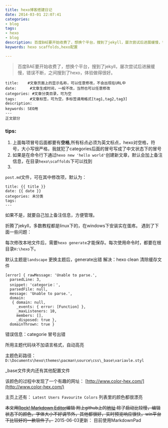 ```yaml
---
title: hexo博客搭建日记
date: 2014-03-01 22:07:41
categories: 
- blog
tags: 
- hexo
- blog
description: 百度BAE要开始收费了，想换个平台，搜到了jekyll，屡次尝试后进展缓慢，错误不断，之间搜到了hexo，体验做得很好。
keywords: hexo scaffolds,hexo配置

---
```

>百度BAE要开始收费了，想换个平台，搜到了jekyll，屡次尝试后进展缓慢，错误不断，之间搜到了hexo，体验做得很好。


<!--more-->

```
title:	  #文章页面上的显示名称，可以任意修改，不会出现在URL中
date:	   #文章生成时间，一般不改，当然也可以任意修改
categories: #文章分类目录，可为空
tags:	   #文章标签，可为空，多标签请用格式[tag1,tag2,tag3]
description: 
keywords: SEO用
---
正文部分
```
### tips:


1. 上面每项冒号后面都要有**空格**,所有标点必须为英文标点，hexo对空格，符号，大小写很严格，我就犯了categories后面的冒号写成了中文状态下的冒号
2. 如果是在命令行下通过`hexo new 'hello world'`创建新文章，默认会加上备注信息，在目录`hexo\scaffolds`下可以找到
3. 
`post.md`文件，可在其中修改项，默认为：
```
title: {{ title }}
date: {{ date }}
categories: 未分类
tags:
---
```
如果不是，就要自己加上备注信息，方便管理。




折腾了jekyll，多数教程都是linux下的，在windows下安装实在蛋疼。
遇到了下面一些问题：

每次修改本地文件后，需要`hexo generate`才能保存。每次使用命令时，都要在根目录`H:\hexo`下。

默认主题是`landscape`
更换主题后，generate出错
解决：hexo clean
清除缓存文件

```
[error] { rawMessage: 'Unable to parse.',
  parsedLine: 3,
  snippet: 'categorie：',
  parsedFile: null,
  message: 'Unable to parse.',
  domain: 
   { domain: null,
     _events: { error: [Function] },
     _maxListeners: 10,
     members: [],
     _disposed: true },
  domainThrown: true }
```
错误信息：categorie 冒号出错

所用主题代码块不加语言格式，自动高亮


主题色彩路径：
`D:\Documents\hexo\themes\pacman\source\css\_base\variavle.styl`

_base文件夹内还有其他配置文件


该颜色的过程中发现了一个有趣的网址：
[http://www.color-hex.com/](http://www.color-hex.com/)

主页上还有：
    `Latest Users Favourite Colors`
列表里的颜色都很漂亮
    
~~本文用[Rock! Markdown Editor](http://blog.jsfor.com/skill/2013/08/23/rock-markdown-editor-develop-notes/)编辑
附上github上的[地址](https://github.com/superRaytin/nodeLab/tree/master/client/Rock%20MarkDown%20Editor)
除了启动比较慢，编辑状态下的颜色，字体大小不好调节外，其他都很好，实时预览响应很快，win平台下比较好的一款软件了。~~
2015-06-03更新：
目前使用MarkdownPad